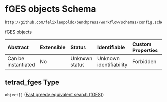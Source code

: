 # fGES objects Schema

```txt
http://github.com/felixleopoldo/benchpress/workflow/schemas/config.schema.json#/properties/resources/properties/structure_learning_algorithms/properties/tetrad_fges
```

fGES objects

| Abstract            | Extensible | Status         | Identifiable            | Custom Properties | Additional Properties | Access Restrictions | Defined In                                                       |
| :------------------ | :--------- | :------------- | :---------------------- | :---------------- | :-------------------- | :------------------ | :--------------------------------------------------------------- |
| Can be instantiated | No         | Unknown status | Unknown identifiability | Forbidden         | Allowed               | none                | [config.schema.json*](config.schema.json "open original schema") |

## tetrad_fges Type

`object[]` ([Fast greedy equivalent search (fGES)](config-definitions-fast-greedy-equivalent-search-fges.md))

